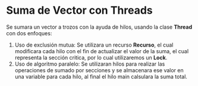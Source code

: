 # Suma de Vector con Threads

Se sumara un vector a trozos con la ayuda de hilos, usando la clase **Thread** con dos enfoques:
1. Uso de exclusión mutua: Se utilizara un recurso **Recurso**, el cual modificara cada hilo con el fin de actualizar el valor de la suma, el cual representa la sección critica, por lo cual utilizaremos un **Lock**.
2. Uso de algoritmo paralelo: Se utilizaran hilos para realizar las operaciones de sumado por secciones y se almacenara ese valor en una variable para cada hilo, al final el hilo main calsulara la suma total.